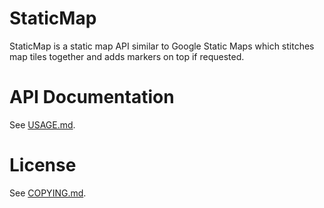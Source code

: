 # StaticMap

StaticMap is a static map API similar to Google Static Maps which stitches map
tiles together and adds markers on top if requested.

# API Documentation

See [USAGE.md](USAGE.md).

# License

See [COPYING.md](COPYING.md).
